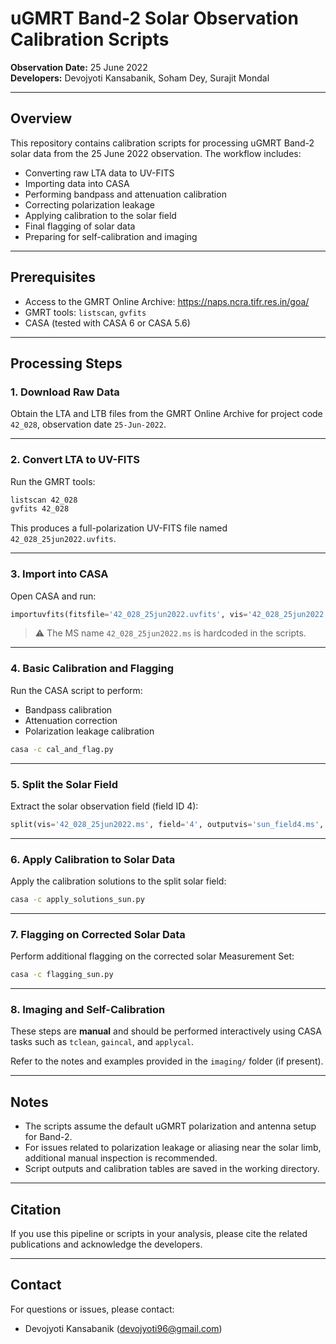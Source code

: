 # uGMRT Band-2 Solar Observation Calibration Scripts  
**Observation Date:** 25 June 2022  
**Developers:** Devojyoti Kansabanik, Soham Dey, Surajit Mondal

---

## Overview

This repository contains calibration scripts for processing uGMRT Band-2 solar data from the 25 June 2022 observation. The workflow includes:

- Converting raw LTA data to UV-FITS
- Importing data into CASA
- Performing bandpass and attenuation calibration
- Correcting polarization leakage
- Applying calibration to the solar field
- Final flagging of solar data
- Preparing for self-calibration and imaging

---

## Prerequisites

- Access to the GMRT Online Archive: https://naps.ncra.tifr.res.in/goa/
- GMRT tools: `listscan`, `gvfits`
- CASA (tested with CASA 6 or CASA 5.6)

---

## Processing Steps

### 1. Download Raw Data

Obtain the LTA and LTB files from the GMRT Online Archive for project code `42_028`, observation date `25-Jun-2022`.

---

### 2. Convert LTA to UV-FITS

Run the GMRT tools:

```bash
listscan 42_028
gvfits 42_028
```

This produces a full-polarization UV-FITS file named `42_028_25jun2022.uvfits`.

---

### 3. Import into CASA

Open CASA and run:

```python
importuvfits(fitsfile='42_028_25jun2022.uvfits', vis='42_028_25jun2022.ms')
```

> ⚠️ The MS name `42_028_25jun2022.ms` is hardcoded in the scripts.

---

### 4. Basic Calibration and Flagging

Run the CASA script to perform:

- Bandpass calibration
- Attenuation correction
- Polarization leakage calibration

```bash
casa -c cal_and_flag.py
```

---

### 5. Split the Solar Field

Extract the solar observation field (field ID 4):

```python
split(vis='42_028_25jun2022.ms', field='4', outputvis='sun_field4.ms', datacolumn='corrected')
```

---

### 6. Apply Calibration to Solar Data

Apply the calibration solutions to the split solar field:

```bash
casa -c apply_solutions_sun.py
```

---

### 7. Flagging on Corrected Solar Data

Perform additional flagging on the corrected solar Measurement Set:

```bash
casa -c flagging_sun.py
```

---

### 8. Imaging and Self-Calibration

These steps are **manual** and should be performed interactively using CASA tasks such as `tclean`, `gaincal`, and `applycal`.

Refer to the notes and examples provided in the `imaging/` folder (if present).

---

## Notes

- The scripts assume the default uGMRT polarization and antenna setup for Band-2.
- For issues related to polarization leakage or aliasing near the solar limb, additional manual inspection is recommended.
- Script outputs and calibration tables are saved in the working directory.

---

## Citation

If you use this pipeline or scripts in your analysis, please cite the related publications and acknowledge the developers.

---

## Contact

For questions or issues, please contact:
- Devojyoti Kansabanik (devojyoti96@gmail.com)

